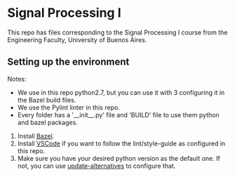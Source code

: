 # Signal Processing I
This repo has files corresponding to the Signal Processing I course from the Engineering Faculty, University of Buenos Aires.

## Setting up the environment

Notes:
* We use in this repo python2.7, but you can use it with 3 configuring it in the Bazel build files.
* We use the Pylint linter in this repo.
* Every folder has a '\_\_init\_\_.py' file and 'BUILD' file to use them python and bazel packages.

1. Install [Bazel](https://docs.bazel.build/versions/master/install.html).
2. Install [VSCode](https://code.visualstudio.com/download) if you want to follow the lint/style-guide as configured in this repo. 
3. Make sure you have your desired python version as the default one. If not, you can use [update-alternatives](https://linuxconfig.org/how-to-change-from-default-to-alternative-python-version-on-debian-linux) to configure that.
